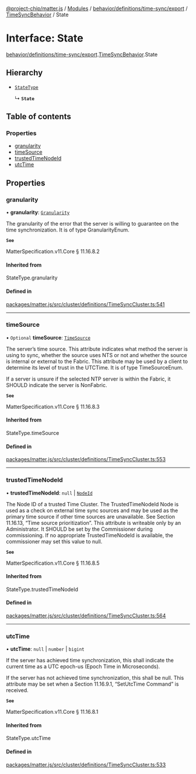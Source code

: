 [@project-chip/matter.js](../README.md) / [Modules](../modules.md) / [behavior/definitions/time-sync/export](../modules/behavior_definitions_time_sync_export.md) / [TimeSyncBehavior](../modules/behavior_definitions_time_sync_export.TimeSyncBehavior.md) / State

# Interface: State

[behavior/definitions/time-sync/export](../modules/behavior_definitions_time_sync_export.md).[TimeSyncBehavior](../modules/behavior_definitions_time_sync_export.TimeSyncBehavior.md).State

## Hierarchy

- [`StateType`](../modules/behavior_definitions_time_sync_export._internal_.md#statetype)

  ↳ **`State`**

## Table of contents

### Properties

- [granularity](behavior_definitions_time_sync_export.TimeSyncBehavior.State.md#granularity)
- [timeSource](behavior_definitions_time_sync_export.TimeSyncBehavior.State.md#timesource)
- [trustedTimeNodeId](behavior_definitions_time_sync_export.TimeSyncBehavior.State.md#trustedtimenodeid)
- [utcTime](behavior_definitions_time_sync_export.TimeSyncBehavior.State.md#utctime)

## Properties

### granularity

• **granularity**: [`Granularity`](../enums/cluster_export.TimeSync.Granularity.md)

The granularity of the error that the server is willing to guarantee on the time synchronization. It is
of type GranularityEnum.

**`See`**

MatterSpecification.v11.Core § 11.16.8.2

#### Inherited from

StateType.granularity

#### Defined in

[packages/matter.js/src/cluster/definitions/TimeSyncCluster.ts:541](https://github.com/project-chip/matter.js/blob/0c058ae17fdba4c0b89b8b13c309011d51782299/packages/matter.js/src/cluster/definitions/TimeSyncCluster.ts#L541)

___

### timeSource

• `Optional` **timeSource**: [`TimeSource`](../enums/cluster_export.TimeSync.TimeSource.md)

The server’s time source. This attribute indicates what method the server is using to sync, whether the
source uses NTS or not and whether the source is internal or external to the Fabric. This attribute may
be used by a client to determine its level of trust in the UTCTime. It is of type TimeSourceEnum.

If a server is unsure if the selected NTP server is within the Fabric, it SHOULD indicate the server is
NonFabric.

**`See`**

MatterSpecification.v11.Core § 11.16.8.3

#### Inherited from

StateType.timeSource

#### Defined in

[packages/matter.js/src/cluster/definitions/TimeSyncCluster.ts:553](https://github.com/project-chip/matter.js/blob/0c058ae17fdba4c0b89b8b13c309011d51782299/packages/matter.js/src/cluster/definitions/TimeSyncCluster.ts#L553)

___

### trustedTimeNodeId

• **trustedTimeNodeId**: ``null`` \| [`NodeId`](../modules/datatype_export.md#nodeid)

The Node ID of a trusted Time Cluster. The TrustedTimeNodeId Node is used as a check on external time
sync sources and may be used as the primary time source if other time sources are unavailable. See
Section 11.16.13, “Time source prioritization”. This attribute is writeable only by an Administrator. It
SHOULD be set by the Commissioner during commissioning. If no appropriate TrustedTimeNodeId is
available, the commissioner may set this value to null.

**`See`**

MatterSpecification.v11.Core § 11.16.8.5

#### Inherited from

StateType.trustedTimeNodeId

#### Defined in

[packages/matter.js/src/cluster/definitions/TimeSyncCluster.ts:564](https://github.com/project-chip/matter.js/blob/0c058ae17fdba4c0b89b8b13c309011d51782299/packages/matter.js/src/cluster/definitions/TimeSyncCluster.ts#L564)

___

### utcTime

• **utcTime**: ``null`` \| `number` \| `bigint`

If the server has achieved time synchronization, this shall indicate the current time as a UTC epoch-us
(Epoch Time in Microseconds).

If the server has not achieved time synchronization, this shall be null. This attribute may be set when
a Section 11.16.9.1, “SetUtcTime Command” is received.

**`See`**

MatterSpecification.v11.Core § 11.16.8.1

#### Inherited from

StateType.utcTime

#### Defined in

[packages/matter.js/src/cluster/definitions/TimeSyncCluster.ts:533](https://github.com/project-chip/matter.js/blob/0c058ae17fdba4c0b89b8b13c309011d51782299/packages/matter.js/src/cluster/definitions/TimeSyncCluster.ts#L533)
